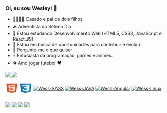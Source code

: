 ### Oi, eu sou Wesley! 👋

- :family_man_woman_boy_boy: Casado e pai de dois filhos
- :church: Adventista do Sétimo Dia
- 🌱 Estou estudando Desenvolvimento Web (HTML5, CSS3, JavaScript e React.JS)
- 🤔 Estou em busca de oportunidades para contribuir e evoluir
- 💬 Pergunte-me o que quiser
- ⚡ Entusiasta da programação, games e animes.
- ⚽ Amo jogar futebol ❤️

<div>
  <a href="https://github.com/wesleytj">
  <img height="180em" src="https://github-readme-stats.vercel.app/api?username=wesleytj&show_icons=true&theme=chartreuse-dark&include_all_commits=true&count_private=true"/>
  <img height="180em" src="https://github-readme-stats.vercel.app/api/top-langs/?username=wesleytj&layout=compact&langs_count=7&theme=chartreuse-dark"/>
</div>
<div style="display: inline_block"><br>
  <img align="center" alt="Wess-HTML" height="30" width="40" src="https://raw.githubusercontent.com/devicons/devicon/master/icons/html5/html5-original.svg">
  <img align="center" alt="Wess-CSS" height="30" width="40" src="https://raw.githubusercontent.com/devicons/devicon/master/icons/css3/css3-original.svg">
  <img align="center" alt="Wess-SASS" height="30" width="40" src="https://cdn.jsdelivr.net/gh/devicons/devicon/icons/sass/sass-original.svg" />
  <img align="center" alt="Wess-JAVA" height="30" width="40" src="https://cdn.jsdelivr.net/gh/devicons/devicon/icons/java/java-original.svg" />
  <img align="center" alt="Wess-Angular" height="30" width="40" src="https://cdn.jsdelivr.net/gh/devicons/devicon/icons/angularjs/angularjs-original.svg" />
  <img align="center" alt="Wess-Linux" height="30" width="40" src="https://cdn.jsdelivr.net/gh/devicons/devicon/icons/linux/linux-original.svg" />  
</div>
  
##
  
 <div>   
  <a href="https://www.linkedin.com/in/wesley-jacques" target="_blank"><img src="https://img.shields.io/badge/LinkedIn-0077B5?style=for-the-badge&logo=linkedin&logoColor=white" target="_blank"></a> 
  <a href="https://github.com/wesleytj" target="_blank"><img src="https://img.shields.io/badge/GitHub-100000?style=for-the-badge&logo=github&logoColor=white" /></a>                                                                                        
   <a href="mailto:wesleyjacques@hotmail.com"><img src="https://img.shields.io/badge/Outlook-0078D4?style=for-the-badge&logo=microsoft-outlook&logoColor=white" target="_blank"></a>
  <a href="https://api.whatsapp.com/send?phone=5551995291593&text=Opa%2C%20como%20posso%20ajudar%3F"><img src="https://img.shields.io/badge/WhatsApp-25D366?style=for-the-badge&logo=whatsapp&logoColor=white" target="_blank"></a>
</div>

